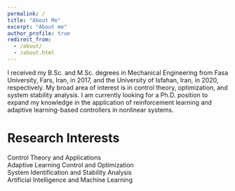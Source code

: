 ```yaml
---
permalink: /
title: "About Me"
excerpt: "About me"
author_profile: true
redirect_from: 
  - /about/
  - /about.html
---
```


I received my B.Sc. and M.Sc. degrees in Mechanical Engineering from Fasa University, Fars, Iran, in 2017, and the University of Isfahan, Iran, in 2020, respectively. My broad area of interest is in control theory, optimization, and system stability analysis. I am currently looking for a Ph.D. position to expand my knowledge in the application of reinforcement learning and adaptive learning-based controllers in nonlinear systems.

Research Interests
======
Control Theory and Applications <br>
Adaptive Learning Control and Optimization <br>
System Identification and Stability Analysis <br>
Artificial Intelligence and Machine Learning <br>
